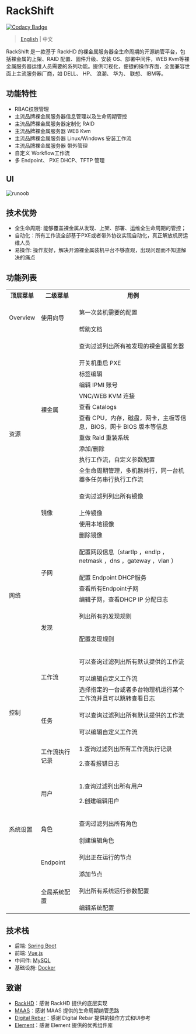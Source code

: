 # RackShift

[![Codacy Badge](https://api.codacy.com/project/badge/Grade/2d7d7a82829e4e4e80c0f2a9aa2397ca)](https://app.codacy.com/manual/rackshift/rackshift?utm_source=github.com&utm_medium=referral&utm_content=rackshift/rackshift&utm_campaign=Badge_Grade_Dashboard)

> [English](README_EN.md) | 中文

RackShift 是一款基于 RackHD 的裸金属服务器全生命周期的开源纳管平台，包括裸金属的上架、RAID 配置、固件升级、安装 OS、部署中间件，WEB Kvm等裸金属服务器运维人员需要的系列功能。提供可视化，便捷的操作界面，全面兼容世面上主流服务器厂商，如 DELL、 HP、 浪潮、 华为、 联想、 IBM等。

## 功能特性
- RBAC权限管理  
- 主流品牌裸金属服务器信息管理以及生命周期管控
- 主流品牌裸金属服务器定制化 RAID
- 主流品牌裸金属服务器 WEB Kvm
- 主流品牌裸金属服务器 Linux/Windows 安装工作流  
- 主流品牌裸金属服务器 带外管理
- 自定义 Workflow工作流
- 多 Endpoint、 PXE DHCP、TFTP 管理

## UI
 
![runoob](https://f2c-south.oss-cn-shenzhen.aliyuncs.com/RackHD-dont-del/RackHD%E4%B8%80%E9%94%AE%E5%8C%85/3.0/rs1.png)

## 技术优势
  
- 全生命周期: 能够覆盖裸金属从发现、上架、部署、运维全生命周期的管控；
- 自动化：所有工作流全部基于PXE或者带外协议实现自动化，真正解放机房运维人员
- 易操作: 操作友好，解决开源裸金属装机平台不够直观，出现问题而不知道解决的痛点

## 功能列表

<table class="wrapped confluenceTable"><colgroup><col><col><col></colgroup><tbody><tr><th class="confluenceTh">顶层菜单</th><th class="confluenceTh">二级菜单</th><th class="confluenceTh">用例</th></tr><tr><td rowspan="2" class="confluenceTd">Overview</td><td rowspan="2" class="confluenceTd">使用向导</td><td class="confluenceTd"><p>第一次装机需要的配置</p></td></tr><tr><td colspan="1" class="confluenceTd">帮助文档</td></tr><tr><td rowspan="15" class="confluenceTd">资源<br><br></td><td rowspan="11" class="confluenceTd">裸金属</td><td class="confluenceTd"><p>查询过滤列出所有被发现的裸金属服务器</p></td></tr><tr><td colspan="1" class="confluenceTd">开关机重启 PXE</td></tr><tr><td colspan="1" class="confluenceTd">标签编辑</td></tr><tr><td colspan="1" class="confluenceTd">编辑 IPMI 账号</td></tr><tr><td colspan="1" class="confluenceTd">VNC/WEB KVM 连接</td></tr><tr><td colspan="1" class="confluenceTd">查看 Catalogs</td></tr><tr><td colspan="1" class="confluenceTd">查看 CPU，内存，磁盘，网卡，主板等信息，BIOS，网卡 BIOS 版本等信息</td></tr><tr><td colspan="1" class="confluenceTd">重做 Raid 重装系统</td></tr><tr><td colspan="1" class="confluenceTd">添加/删除</td></tr><tr><td colspan="1" class="confluenceTd">执行工作流，自定义参数配置</td></tr><tr><td colspan="1" class="confluenceTd">全生命周期管理，多机器并行，同一台机器多任务串行执行工作流</td></tr><tr><td rowspan="4" class="confluenceTd">镜像</td><td class="confluenceTd"><p>查询过滤列列出所有镜像</p></td></tr><tr><td colspan="1" class="confluenceTd">上传镜像</td></tr><tr><td colspan="1" class="confluenceTd">使用本地镜像</td></tr><tr><td colspan="1" class="confluenceTd">删除镜像</td></tr><tr><td rowspan="6" class="confluenceTd">网络</td><td rowspan="4" class="confluenceTd">子网</td><td class="confluenceTd"><p>配置网段信息（startIp ，endIp ，netmask ，dns ，gateway ，vlan ）</p></td></tr><tr><td colspan="1" class="confluenceTd">配置 Endpoint DHCP服务</td></tr><tr><td colspan="1" class="confluenceTd">查看所有Endpoint子网</td></tr><tr><td colspan="1" class="confluenceTd">编辑子网，查看DHCP IP 分配日志</td></tr><tr><td rowspan="2" class="confluenceTd">发现</td><td class="confluenceTd"><p>列出所有的发现规则</p></td></tr><tr><td colspan="1" class="confluenceTd"><p>配置发现规则</p></td></tr><tr><td rowspan="6" class="confluenceTd">控制</td><td rowspan="3" class="confluenceTd">工作流</td><td class="confluenceTd"><p>可以查询过滤列出所有默认提供的工作流</p></td></tr><tr><td colspan="1" class="confluenceTd">可以编辑自定义工作流</td></tr><tr><td colspan="1" class="confluenceTd">选择指定的一台或者多台物理机运行某个工作流并且可以跳转查看日志</td></tr><tr><td rowspan="2" class="confluenceTd">任务</td><td class="confluenceTd"><p>可以查询过滤列出所有默认提供的工作流</p></td></tr><tr><td colspan="1" class="confluenceTd">可以编辑自定义工作流</td></tr><tr><td colspan="1" class="confluenceTd">工作流执行记录</td><td colspan="1" class="confluenceTd"><p>1.查询过滤列出所有工作流执行记录</p><p>2.查看报错日志</p></td></tr><tr><td rowspan="8" class="confluenceTd">系统设置<br><br><br><br><br></td></tr><tr><td class="confluenceTd">用户</td><td colspan="1" class="confluenceTd"><p>1.查询过滤列出所有用户</p><p>2.创建编辑用户</p></td></tr><tr><td rowspan="2" class="confluenceTd">角色</td><td colspan="1" class="confluenceTd"><p>查询过滤列出所有角色</p></td></tr><tr><td colspan="1" class="confluenceTd">创建编辑角色</td></tr><tr><td rowspan="2" class="confluenceTd">Endpoint</td><td colspan="1" class="confluenceTd"><p>列出正在运行的节点</p></td></tr><tr><td colspan="1" class="confluenceTd">添加节点</td></tr><tr><td rowspan="2" class="confluenceTd">全局系统配置</td><td colspan="1" class="confluenceTd"><p>列出所有系统运行参数配置</p></td></tr><tr><td colspan="1" class="confluenceTd">编辑系统配置</td></tr></tbody></table>

<!-- # (详细的版本规划请参考 [版本路线图](https://github.com/metersphere/metersphere/blob/master/ROADMAP.md)-->

## 技术栈

- 后端: [Spring Boot](https://www.tutorialspoint.com/spring_boot/spring_boot_introduction.htm)
- 前端: [Vue.js](https://vuejs.org/)
- 中间件: [MySQL](https://www.mysql.com/)
- 基础设施: [Docker](https://www.docker.com/)

## 致谢

-  [RackHD](https://rackhd.github.io/)：感谢 RackHD 提供的底层实现
-  [MAAS](https://maas.io/)：感谢 MAAS 提供的生命周期纳管思路
-  [Digital Rebar](https://rackn.com/rebar/)：感谢 Digital Rebar 提供的操作方式和UI参考
-  [Element](https://element.eleme.cn/#/)：感谢 Element 提供的优秀组件库

